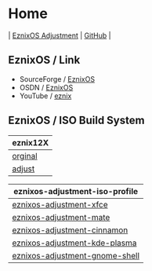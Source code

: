 

# Home

| [EznixOS Adjustment](https://samwhelp.github.io/eznixos-adjustment/) | [GitHub](https://github.com/samwhelp/eznixos-adjustment) |


## EznixOS / Link

* SourceForge / [EznixOS](https://sourceforge.net/projects/eznixos/)
* OSDN / [EznixOS](https://osdn.net/projects/eznix-os/)
* YouTube / [eznix](https://www.youtube.com/c/eznix/videos)


## EznixOS / ISO Build System

| eznix12X |
| --- |
| [orginal](https://github.com/samwhelp/eznixos-adjustment/tree/main/project/eznixos-adjustment-system/eznixos-adjustment-iso-profile/recipe/debian-12/orginal/2023-07-02) |
| [adjust](https://github.com/samwhelp/eznixos-adjustment/tree/main/project/eznixos-adjustment-system/eznixos-adjustment-iso-profile/recipe/debian-12/adjust/eznixos-adjustment-xfce) |




| eznixos-adjustment-iso-profile |
| --- |
| [eznixos-adjustment-xfce](https://github.com/samwhelp/eznixos-adjustment/tree/main/project/eznixos-adjustment-system/eznixos-adjustment-iso-profile/recipe/debian-12/develop/arc/eznixos-adjustment-xfce) |
| [eznixos-adjustment-mate](https://github.com/samwhelp/eznixos-adjustment/tree/main/project/eznixos-adjustment-system/eznixos-adjustment-iso-profile/recipe/debian-12/develop/arc/eznixos-adjustment-mate) |
| [eznixos-adjustment-cinnamon](https://github.com/samwhelp/eznixos-adjustment/tree/main/project/eznixos-adjustment-system/eznixos-adjustment-iso-profile/recipe/debian-12/develop/arc/eznixos-adjustment-cinnamon) |
| [eznixos-adjustment-kde-plasma](https://github.com/samwhelp/eznixos-adjustment/tree/main/project/eznixos-adjustment-system/eznixos-adjustment-iso-profile/recipe/debian-12/develop/breeze/eznixos-adjustment-kde-plasma) |
| [eznixos-adjustment-gnome-shell](https://github.com/samwhelp/eznixos-adjustment/tree/main/project/eznixos-adjustment-system/eznixos-adjustment-iso-profile/recipe/debian-12/develop/arc/eznixos-adjustment-gnome-shell) |
